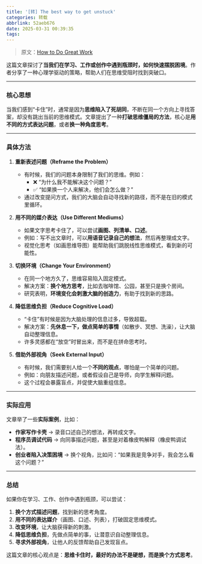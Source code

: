 ```yaml
---
title: '[转] The best way to get unstuck'
categories: 转载
abbrlink: 52aeb676
date: 2025-03-31 00:39:35
tags:
---
```


> 原文：[How to Do Great Work](https://paulgraham.com/greatwork.html)

这篇文章探讨了**当我们在学习、工作或创作中遇到瓶颈时，如何快速摆脱困境**。作者分享了一种心理学驱动的策略，帮助人们在思维受阻时找到突破口。  

---

### **核心思想**
当我们感到“卡住”时，通常是因为**思维陷入了死胡同**，不断在同一个方向上寻找答案，却没有跳出当前的思维模式。文章提出了一种**打破思维僵局的方法**，核心是**用不同的方式表达问题**，或者**换一种角度思考**。  

---

### **具体方法**
1. **重新表述问题（Reframe the Problem）**  
   - 有时候，我们的问题本身限制了我们的思维。例如：  
     - ❌ “为什么我不能解决这个问题？”  
     - ✅ “如果换一个人来解决，他们会怎么做？”  
   - 通过改变提问方式，我们的大脑会自动寻找新的路径，而不是在旧的模式里循环。  

2. **用不同的媒介表达（Use Different Mediums）**  
   - 如果文字思考卡住了，可以尝试**画图、列清单、口述**。  
   - 例如：写不出文章时，可以**用语音记录自己的想法**，然后再整理成文字。  
   - 视觉化思考（如画思维导图）能帮助我们跳脱线性思维模式，看到新的可能性。  

3. **切换环境（Change Your Environment）**  
   - 在同一个地方久了，思维容易陷入固定模式。  
   - 解决方案：**换个地方思考**，比如去咖啡馆、公园，甚至只是换个房间。  
   - 研究表明，**环境变化会刺激大脑的创造力**，有助于找到新的思路。  

4. **降低思维负担（Reduce Cognitive Load）**  
   - “卡住”有时候是因为大脑处理的信息过多，导致超载。  
   - 解决方案：**先休息一下，做点简单的事情**（如散步、冥想、洗澡），让大脑自动整理信息。  
   - 许多灵感都在“放空”时冒出来，而不是在拼命思考时。  

5. **借助外部视角（Seek External Input）**  
   - 有时候，我们需要别人给一个**不同的观点**，哪怕是一个简单的问题。  
   - 例如：向朋友描述问题，或者假设自己是导师，向学生解释问题。  
   - 这个过程会暴露盲点，并促使大脑重组信息。  

---

### **实际应用**
文章举了一些**实际案例**，比如：
- **作家写作卡壳** → 录音口述自己的想法，再转成文字。  
- **程序员调试代码** → 向同事描述问题，甚至是对着橡皮鸭解释（橡皮鸭调试法）。  
- **创业者陷入决策困境** → 换个视角，比如问：“如果我是竞争对手，我会怎么看这个问题？”  

---

### **总结**
如果你在学习、工作、创作中遇到瓶颈，可以尝试：
1. **换个方式描述问题**，找到新的思考角度。  
2. **用不同的表达媒介**（画图、口述、列表），打破固定思维模式。  
3. **改变环境**，让大脑获得新的刺激。  
4. **降低思维负担**，先做点简单的事，让潜意识自动整理信息。  
5. **寻求外部视角**，让他人的反馈帮助自己发现盲点。  

这篇文章的核心观点是：**思维卡住时，最好的办法不是硬想，而是换个方式思考**。
